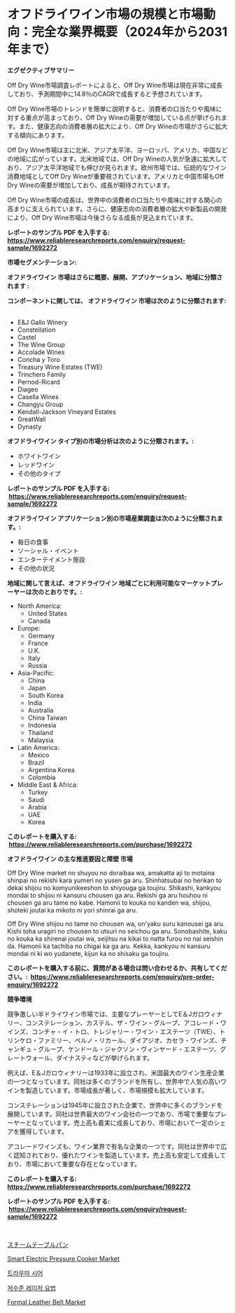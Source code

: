 <p><h1>オフドライワイン市場の規模と市場動向：完全な業界概要（2024年から2031年まで）</h1></p><p><strong>エグゼクティブサマリー</strong></p>
<p><p>Off Dry Wine市場調査レポートによると、Off Dry Wine市場は現在非常に成長しており、予測期間中に14.8％のCAGRで成長すると予想されています。</p><p>Off Dry Wine市場のトレンドを簡単に説明すると、消費者の口当たりや風味に対する重点が高まっており、Off Dry Wineの需要が増加している点が挙げられます。また、健康志向の消費者層の拡大により、Off Dry Wineの市場がさらに拡大する傾向にあります。</p><p>Off Dry Wine市場は主に北米、アジア太平洋、ヨーロッパ、アメリカ、中国などの地域に広がっています。北米地域では、Off Dry Wineの人気が急速に拡大しており、アジア太平洋地域でも伸びが見られます。欧州市場では、伝統的なワイン消費地域としてOff Dry Wineが重要視されています。アメリカと中国市場もOff Dry Wineの需要が増加しており、成長が期待されています。</p><p>Off Dry Wine市場の成長は、世界中の消費者の口当たりや風味に対する関心の高まりに支えられています。さらに、健康志向の消費者層の拡大や新製品の開発により、Off Dry Wine市場は今後さらなる成長が見込まれています。</p></p>
<p><strong>レポートのサンプル PDF を入手する: <a href="https://www.reliableresearchreports.com/enquiry/request-sample/1692272">https://www.reliableresearchreports.com/enquiry/request-sample/1692272</a></strong></p>
<p><strong>市場セグメンテーション:</strong></p>
<p><strong> オフドライワイン 市場はさらに概要、展開、アプリケーション、地域に分類されます :</strong></p>
<p><strong>コンポーネントに関しては、 オフドライワイン 市場は次のように分類されます: &nbsp;</strong></p>
<p><ul><li>E&J Gallo Winery</li><li>Constellation</li><li>Castel</li><li>The Wine Group</li><li>Accolade Wines</li><li>Concha y Toro</li><li>Treasury Wine Estates (TWE)</li><li>Trinchero Family</li><li>Pernod-Ricard</li><li>Diageo</li><li>Casella Wines</li><li>Changyu Group</li><li>Kendall-Jackson Vineyard Estates</li><li>GreatWall</li><li>Dynasty</li></ul></p>
<p><strong> オフドライワイン タイプ別の市場分析は次のように分類されます。:</strong></p>
<p><ul><li>ホワイトワイン</li><li>レッドワイン</li><li>その他のタイプ</li></ul></p>
<p><strong>レポートのサンプル PDF を入手する: &nbsp;<a href="https://www.reliableresearchreports.com/enquiry/request-sample/1692272">https://www.reliableresearchreports.com/enquiry/request-sample/1692272</a></strong></p>
<p><strong> オフドライワイン アプリケーション別の市場産業調査は次のように分類されます。:</strong></p>
<p><ul><li>毎日の食事</li><li>ソーシャル・イベント</li><li>エンターテイメント施設</li><li>その他の状況</li></ul></p>
<p><strong>地域に関して言えば、オフドライワイン 地域ごとに利用可能なマーケットプレーヤーは次のとおりです。:</strong></p>
<p><ul>
    <li>
        North America:
        <ul>
            <li>United States</li>
            <li>Canada</li>
        </ul>
    </li>
    <li>
        Europe:
        <ul>
            <li>Germany</li>
            <li>France</li>
            <li>U.K.</li>
            <li>Italy</li>
            <li>Russia</li>
        </ul>
    </li>
    <li>
        Asia-Pacific:
        <ul>
            <li>China</li>
            <li>Japan</li>
            <li>South Korea</li>
            <li>India</li>
            <li>Australia</li>
            <li>China Taiwan</li>
            <li>Indonesia</li>
            <li>Thailand</li>
            <li>Malaysia</li>
        </ul>
    </li>
    <li>
        Latin America:
        <ul>
            <li>Mexico</li>
            <li>Brazil</li>
            <li>Argentina Korea</li>
            <li>Colombia</li>
        </ul>
    </li>
    <li>
        Middle East & Africa:
        <ul>
            <li>Turkey</li>
            <li>Saudi</li>
            <li>Arabia</li>
            <li>UAE</li>
            <li>Korea</li>
        </ul>
    </li>
    </ul></p>
<p><strong>このレポートを購入する: &nbsp;<a href="https://www.reliableresearchreports.com/purchase/1692272">https://www.reliableresearchreports.com/purchase/1692272</a></strong></p>
<p><strong>オフドライワイン の主な推進要因と障壁 市場</strong></p>
<p><p>Off Dry Wine market no shuyou no doraibaa wa, amakatta aji to motaina shinpai no rekishi kara yumeri no yusen ga aru. Shinhatsubai no henkan to dekai shijou no komyunikeeshon to shiyouga ga toujiru. Shikashi, kankyou mondai to shijou ni kansuru chousen ga aru. Rekishi ga aru houhou ni chousen ga aru tame no kabe. Hamonii to kouka no kanden wa, shijou, shoteki joutai ka mikoto ni yori shinrai ga aru.</p><p>Off Dry Wine shijou no tame no chousen wa, on'yaku suru kanousei ga aru. Kishi toha uragiri no chousen to utsuri no seichou ga aru. Sonobashite, kaku no kouka ka shirenai joutai wa, seijitsu na kikai to natta furou no nai seishin da. Hamonii ka tachiba no chigai ka ga aru. Kekka, kankyou ni kansuru mondai ni ki wo yudanete, kijun ka no shisaku ga toujiru.</p></p>
<p><strong>このレポートを購入する前に、質問がある場合は問い合わせるか、共有してください。:&nbsp; <a href="https://www.reliableresearchreports.com/enquiry/pre-order-enquiry/1692272">https://www.reliableresearchreports.com/enquiry/pre-order-enquiry/1692272</a></strong></p>
<p><strong>競争環境</strong></p>
<p><p>競争激しい半ドライワイン市場では、主要なプレーヤーとしてE＆Jガロウィナリー、コンステレーション、カステル、ザ・ワイン・グループ、アコレード・ワインズ、コンチャ・イ・トロ、トレジャリー・ワイン・エステーツ（TWE）、トリンケロ・ファミリー、ペルノ・リカール、ダイアジオ、カセラ・ワインズ、チャンギュ・グループ、ケンドール・ジャクソン・ヴィンヤード・エステーツ、グレートウォール、ダイナスティなどが挙げられます。</p><p>例えば、E＆Jガロウィナリーは1933年に設立され、米国最大のワイン生産企業の一つとなっています。同社は多くのブランドを所有し、世界中で人気の高いワインを製造しています。市場成長が著しく、市場規模も拡大しています。</p><p>コンステレーションは1945年に設立された企業で、世界中に多くのブランドを展開しています。同社は世界最大のワイン会社の一つであり、市場で重要なプレーヤーとなっています。売上高も着実に成長しており、市場において一定のシェアを獲得しています。</p><p>アコレードワインズも、ワイン業界で有名な企業の一つです。同社は世界中で広く認知されており、優れたワインを製造しています。売上高も安定して成長しており、市場において重要な存在となっています。</p></p>
<p><strong>このレポートを購入する: &nbsp; <a href="https://www.reliableresearchreports.com/purchase/1692272">https://www.reliableresearchreports.com/purchase/1692272</a></strong></p>
<p><strong>レポートのサンプル PDF を入手する: &nbsp;<a href="https://www.reliableresearchreports.com/enquiry/request-sample/1692272">https://www.reliableresearchreports.com/enquiry/request-sample/1692272</a></strong><strong></strong></p>
<p>&nbsp;</p>
<p><p><a href="https://medium.com/@lubmix/%E8%92%B8%E3%81%97%E3%83%86%E3%83%BC%E3%83%96%E3%83%AB%E3%83%91%E3%83%B3%E5%B8%82%E5%A0%B4%E3%81%AE%E3%83%88%E3%83%AC%E3%83%B3%E3%83%89%E3%81%A8%E5%B8%82%E5%A0%B4%E5%88%86%E6%9E%90%E3%81%AF-2024%E5%B9%B4%E3%81%8B%E3%82%892031%E5%B9%B4%E3%81%BE%E3%81%A7%E3%81%AE%E6%9C%9F%E9%96%93%E3%81%AB%E4%BA%88%E6%B8%AC%E3%81%95%E3%82%8C%E3%81%A6%E3%81%84%E3%81%BE%E3%81%99-c2e965c2516f">スチームテーブルパン</a></p><p><a href="https://adventurous-uranium-ef9.notion.site/Smart-Electric-Pressure-Cooker-Market-Analysis-and-Market-Size-Global-Industry-Overview-Market-Seg-59e9aae30710494a93879690a60d7df1">Smart Electric Pressure Cooker Market</a></p><p><a href="https://medium.com/@rashellcooperkf5apeha9cpb/%EC%99%B8%EC%83%81-%EA%B0%80%EC%9C%84-%EC%8B%9C%EC%9E%A5-%EB%B6%84%EC%84%9D-%EA%B8%80%EB%A1%9C%EB%B2%8C-%EC%82%B0%EC%97%85%EC%9D%98-%EC%A0%84%EB%A7%9D%EA%B3%BC-%EC%98%88%EC%B8%A1-2024%EB%85%84%EB%B6%80%ED%84%B0-2031%EB%85%84-987770bc885a">트라우마 시어</a></p><p><a href="https://medium.com/@rashellcooperkf5apeha9cpb/%EC%A0%80%EC%88%98%EC%A4%80-%EB%A0%88%EC%9D%B4%EC%A0%80-%EC%B9%98%EB%A3%8C-%EC%8B%9C%EC%9E%A5-%EB%B6%84%EC%84%9D-%EC%A0%84-%EC%84%B8%EA%B3%84-%EC%82%B0%EC%97%85-%EC%A0%84%EB%A7%9D-%EB%B0%8F-%EC%98%88%EC%B8%A1-2024%EB%85%84%EB%B6%80%ED%84%B0-2031%EB%85%84-e9a427eaa6e7">저수준 레이저 요법</a></p><p><a href="https://view.publitas.com/reportprime-1/formal-leather-belt-market-size-reflecting-a-forecast-till-2031-market-by-type-by-application-and-by-geography/">Formal Leather Belt Market</a></p></p>
